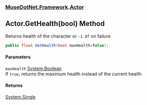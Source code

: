 ### [MuseDotNet.Framework](./MuseDotNet-Framework.md 'MuseDotNet.Framework').[Actor](./Actor.md 'MuseDotNet.Framework.Actor')
## Actor.GetHealth(bool) Method
Returns health of the character or `-1.0f` on failure  
```csharp
public float GetHealth(bool maxHealth=false);
```
#### Parameters
<a name='MuseDotNet-Framework-Actor-GetHealth(bool)-maxHealth'></a>
`maxHealth` [System.Boolean](https://docs.microsoft.com/en-us/dotnet/api/System.Boolean 'System.Boolean')  
If `true`, returns the maximum health instead of the current health  
  
#### Returns
[System.Single](https://docs.microsoft.com/en-us/dotnet/api/System.Single 'System.Single')  
